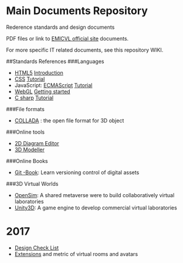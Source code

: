 Main Documents Repository
=====================================

Rederence standards and design documents 

PDF files or link to [EMICVL official site](http://sites.google.com/a/my.westminster.ac.uk/emicvl) documents.

For more specific IT related documents, see this repository WIKI.

##Standards References
###Languages 
* [HTML5](http://www.w3.org/TR/html5) [Introduction](http://www.w3schools.com/html/html5_intro.asp)
* [CSS](http://www.w3.org/Style/CSS) [Tutorial](http://www.w3schools.com/css)
* JavaScript: [ECMAScript](http://www.ecmascript.org) [Tutorial](http://www.w3schools.com/js)
* [WebGL](https://www.khronos.org/webgl) [Getting started](https://developer.mozilla.org/en-US/docs/Web/WebGL/Getting_started_with_WebGL)
* [C sharp](http://www.ecma-international.org/publications/standards/Ecma-334.htm) [Tutorial](http://msdn.microsoft.com/en-us/library/aa288436(v=vs.71).aspx)

###File formats 
* [COLLADA](http://www.khronos.org/collada/) : the open file format for 3D object

###Online tools 
* [2D Diagram Editor](http://draw.io)
* [3D Modeller](http://www.3dtin.com)

###Online Books
* [Git -Book](http://git-scm.com/book): Learn versioning control of digital assets

###3D Virtual Worlds
* [OpenSim](http://opensimulator.org): A shared metaverse were to build collaboratively virtual laboratories
* [Unity3D](http://unity3d.com): A game engine to develop commercial virtual laboratories

# 2017 
* [Design Check List](CheckList.md)
* [Extensions](Extensions.md) and metric of virtual rooms and avatars
